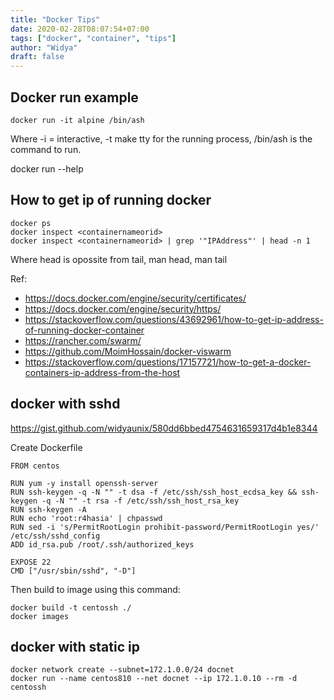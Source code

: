 ```yaml
---
title: "Docker Tips"
date: 2020-02-28T08:07:54+07:00
tags: ["docker", "container", "tips"]
author: "Widya"
draft: false
---
```


## Docker run example
```
docker run -it alpine /bin/ash
```
Where -i = interactive, -t make tty for the running process, /bin/ash is the command to run.

docker run --help

## How to get ip of running docker
```
docker ps
docker inspect <containernameorid>
docker inspect <containernameorid> | grep '"IPAddress"' | head -n 1
```
Where head is opossite from tail, man head, man tail


Ref:

* https://docs.docker.com/engine/security/certificates/
* https://docs.docker.com/engine/security/https/
* https://stackoverflow.com/questions/43692961/how-to-get-ip-address-of-running-docker-container
* https://rancher.com/swarm/
* https://github.com/MoimHossain/docker-viswarm
* https://stackoverflow.com/questions/17157721/how-to-get-a-docker-containers-ip-address-from-the-host

## docker with sshd
https://gist.github.com/widyaunix/580dd6bbed4754631659317d4b1e8344

Create Dockerfile
```
FROM centos

RUN yum -y install openssh-server
RUN ssh-keygen -q -N "" -t dsa -f /etc/ssh/ssh_host_ecdsa_key && ssh-keygen -q -N "" -t rsa -f /etc/ssh/ssh_host_rsa_key
RUN ssh-keygen -A
RUN echo 'root:r4hasia' | chpasswd
RUN sed -i 's/PermitRootLogin prohibit-password/PermitRootLogin yes/' /etc/ssh/sshd_config
ADD id_rsa.pub /root/.ssh/authorized_keys

EXPOSE 22
CMD ["/usr/sbin/sshd", "-D"]
```

Then build to image using this command:
```
docker build -t centossh ./
docker images
```

## docker with static ip
```
docker network create --subnet=172.1.0.0/24 docnet
docker run --name centos810 --net docnet --ip 172.1.0.10 --rm -d centossh
```
